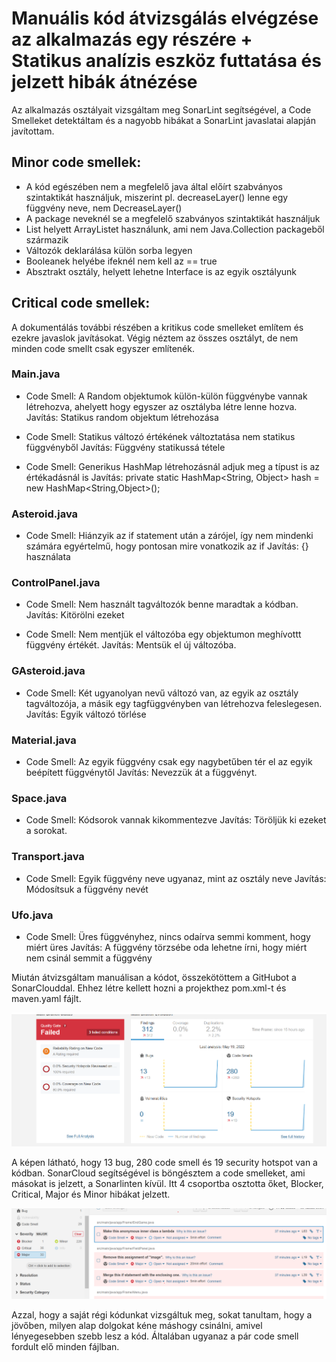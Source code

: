 # Manuális kód átvizsgálás elvégzése az alkalmazás egy részére + Statikus analízis eszköz futtatása és jelzett hibák átnézése

Az alkalmazás osztályait vizsgáltam meg SonarLint segítségével, a Code Smelleket detektáltam és a nagyobb hibákat a SonarLint javaslatai alapján javítottam.

## Minor code smellek:

- A kód egészében nem a megfelelő java által előírt szabványos szintaktikát használjuk, miszerint pl. decreaseLayer() lenne egy függvény neve, nem DecreaseLayer()
- A package neveknél se a megfelelő szabványos szintaktikát használjuk
- List helyett ArrayListet használunk, ami nem Java.Collection packageből származik
- Változók deklarálása külön sorba legyen
- Booleanek helyébe ifeknél nem kell az == true
- Absztrakt osztály, helyett lehetne Interface is az egyik osztályunk


## Critical code smellek:

A dokumentálás további részében a kritikus code smelleket említem és ezekre javaslok javításokat. Végig néztem az összes osztályt, de nem minden code smellt csak egyszer említenék.

### Main.java

- Code Smell: A Random objektumok külön-külön függvénybe vannak létrehozva, ahelyett hogy egyszer az osztályba létre lenne hozva.
Javítás: Statikus random objektum létrehozása

- Code Smell: Statikus változó értékének változtatása nem statikus függvényből
Javítás: Függvény statikussá tétele

- Code Smell: Generikus HashMap létrehozásnál adjuk meg a típust is az értékadásnál is
Javítás: private static HashMap<String, Object> hash = new HashMap<String,Object>();

### Asteroid.java

- Code Smell: Hiánzyik az if statement után a zárójel, így nem mindenki számára egyértelmű, hogy pontosan mire vonatkozik az if
Javítás: {} használata

### ControlPanel.java

- Code Smell: Nem használt tagváltozók benne maradtak a kódban.
Javítás: Kitörölni ezeket

- Code Smell: Nem mentjük el változóba egy objektumon meghívottt függvény értékét.
Javítás: Mentsük el új változóba.

### GAsteroid.java

- Code Smell: Két ugyanolyan nevű változó van, az egyik az osztály tagváltozója, a másik egy tagfüggvényben van létrehozva feleslegesen.
Javítás: Egyik változó törlése

### Material.java

- Code Smell: Az egyik függvény csak egy nagybetűben tér el az egyik beépített függvénytől
Javítás: Nevezzük át a függvényt.

### Space.java

- Code Smell: Kódsorok vannak kikommentezve
Javítás: Töröljük ki ezeket a sorokat.

### Transport.java

- Code Smell: Egyik függvény neve ugyanaz, mint az osztály neve
Javítás: Módosítsuk a függvény nevét

### Ufo.java

- Code Smell: Üres függvényhez, nincs odaírva semmi komment, hogy miért üres
Javítás: A függvény törzsébe oda lehetne írni, hogy miért nem csinál semmit a függvény

Miután átvizsgáltam manuálisan a kódot, összekötöttem a GitHubot a SonarClouddal. Ehhez létre kellett hozni a projekthez pom.xml-t és maven.yaml fájlt.

![](sonarcloud.png)

A képen látható, hogy 13 bug, 280 code smell és 19 security hotspot van a kódban. 
SonarCloud segítségével is böngésztem a code smelleket, ami másokat is jelzett, a Sonarlinten kívül. Itt 4 csoportba osztotta őket, Blocker, Critical, Major és Minor hibákat jelzett.

![](sonarissues.PNG)

Azzal, hogy a saját régi kódunkat vizsgáltuk meg, sokat tanultam, hogy a jövőben, milyen alap dolgokat kéne máshogy csinálni, amivel lényegesebben szebb lesz a kód.
Általában ugyanaz a pár code smell fordult elő minden fájlban.

